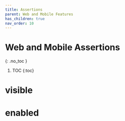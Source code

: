 ```yaml
---
title: Assertions
parent: Web and Mobile Features
has_children: true
nav_order: 10
---
```


# Web and Mobile Assertions
{: .no_toc }

1. TOC
{:toc}

# visible

# enabled